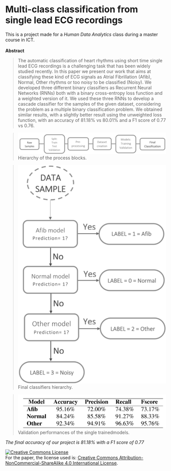 # Multi-class classification from single lead ECG recordings
This is a project made for a *Human Data Analytics* class during a master course in ICT.
</br></br>
**Abstract**
>The automatic classification of heart rhythms using
short time single lead ECG recordings is a challenging task that
has been widely studied recently.
In this paper we present our work that aims at classifying these
kind of ECG signals as Atrial Fibrillation (Afib), Normal, Other
rhythms or too noisy to be classified (Noisy). We developed three
different binary classifiers as Recurrent Neural Networks (RNNs)
both with a binary cross-entropy loss function and a weighted
version of it. We used these three RNNs to develop a cascade
classifier for the samples of the given dataset, considering the
problem as a multiple binary classification problem.
We obtained similar results, with a slightly better result using
the unweighted loss function, with an accuracy of 81.18% vs
80.01% and a F1 score of 0.77 vs 0.76.


>![scheme-1](img/1.png)</br>
>Hierarchy of the process blocks. 

>![scheme-2](img/2.png)</br>
>Final classifiers hierarchy.

>![results-3](img/3.png)</br>
>Validation performances of the single trainedmodels.

*The final accuracy of our project is 81.18% with a F1 score of 0.77*










<a rel="license" href="http://creativecommons.org/licenses/by-nc-sa/4.0/"><img alt="Creative Commons License" style="border-width:0" src="https://i.creativecommons.org/l/by-nc-sa/4.0/88x31.png" /></a><br />For the paper, the license used is: <a rel="license" href="http://creativecommons.org/licenses/by-nc-sa/4.0/">Creative Commons Attribution-NonCommercial-ShareAlike 4.0 International License</a>.
